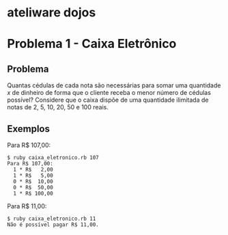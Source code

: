 ateliware dojos
==============

# Problema 1 - Caixa Eletrônico

## Problema
Quantas cédulas de cada nota são necessárias para somar uma quantidade *x* de dinheiro de forma que o cliente receba o menor número de cédulas possível? Considere que o caixa dispõe de uma quantidade ilimitada de notas de 2, 5, 10, 20, 50 e 100 reais.

## Exemplos

Para R$ 107,00:

    $ ruby caixa_eletronico.rb 107
    Para R$ 107,00:
      1 * R$   2,00
      1 * R$   5,00
      0 * R$  10,00
      0 * R$  50,00
      1 * R$ 100,00

Para R$ 11,00:

    $ ruby caixa_eletronico.rb 11
    Não é possível pagar R$ 11,00.
